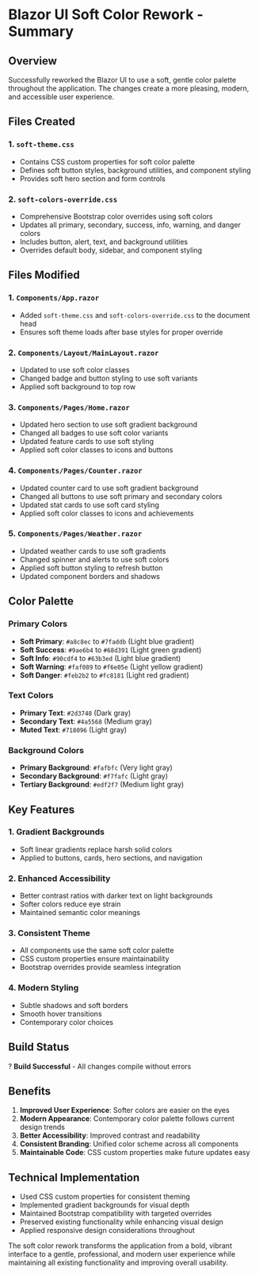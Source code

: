 # Blazor UI Soft Color Rework - Summary

## Overview
Successfully reworked the Blazor UI to use a soft, gentle color palette throughout the application. The changes create a more pleasing, modern, and accessible user experience.

## Files Created

### 1. `soft-theme.css`
- Contains CSS custom properties for soft color palette
- Defines soft button styles, background utilities, and component styling
- Provides soft hero section and form controls

### 2. `soft-colors-override.css`
- Comprehensive Bootstrap color overrides using soft colors
- Updates all primary, secondary, success, info, warning, and danger colors
- Includes button, alert, text, and background utilities
- Overrides default body, sidebar, and component styling

## Files Modified

### 1. `Components/App.razor`
- Added `soft-theme.css` and `soft-colors-override.css` to the document head
- Ensures soft theme loads after base styles for proper override

### 2. `Components/Layout/MainLayout.razor`
- Updated to use soft color classes
- Changed badge and button styling to use soft variants
- Applied soft background to top row

### 3. `Components/Pages/Home.razor`
- Updated hero section to use soft gradient background
- Changed all badges to use soft color variants
- Updated feature cards to use soft styling
- Applied soft color classes to icons and buttons

### 4. `Components/Pages/Counter.razor`
- Updated counter card to use soft gradient background
- Changed all buttons to use soft primary and secondary colors
- Updated stat cards to use soft card styling
- Applied soft color classes to icons and achievements

### 5. `Components/Pages/Weather.razor`
- Updated weather cards to use soft gradients
- Changed spinner and alerts to use soft colors
- Applied soft button styling to refresh button
- Updated component borders and shadows

## Color Palette

### Primary Colors
- **Soft Primary**: `#a8c8ec` to `#7faddb` (Light blue gradient)
- **Soft Success**: `#9ae6b4` to `#68d391` (Light green gradient)
- **Soft Info**: `#90cdf4` to `#63b3ed` (Light blue gradient)
- **Soft Warning**: `#faf089` to `#f6e05e` (Light yellow gradient)
- **Soft Danger**: `#feb2b2` to `#fc8181` (Light red gradient)

### Text Colors
- **Primary Text**: `#2d3748` (Dark gray)
- **Secondary Text**: `#4a5568` (Medium gray)
- **Muted Text**: `#718096` (Light gray)

### Background Colors
- **Primary Background**: `#fafbfc` (Very light gray)
- **Secondary Background**: `#f7fafc` (Light gray)
- **Tertiary Background**: `#edf2f7` (Medium light gray)

## Key Features

### 1. Gradient Backgrounds
- Soft linear gradients replace harsh solid colors
- Applied to buttons, cards, hero sections, and navigation

### 2. Enhanced Accessibility
- Better contrast ratios with darker text on light backgrounds
- Softer colors reduce eye strain
- Maintained semantic color meanings

### 3. Consistent Theme
- All components use the same soft color palette
- CSS custom properties ensure maintainability
- Bootstrap overrides provide seamless integration

### 4. Modern Styling
- Subtle shadows and soft borders
- Smooth hover transitions
- Contemporary color choices

## Build Status
? **Build Successful** - All changes compile without errors

## Benefits

1. **Improved User Experience**: Softer colors are easier on the eyes
2. **Modern Appearance**: Contemporary color palette follows current design trends
3. **Better Accessibility**: Improved contrast and readability
4. **Consistent Branding**: Unified color scheme across all components
5. **Maintainable Code**: CSS custom properties make future updates easy

## Technical Implementation

- Used CSS custom properties for consistent theming
- Implemented gradient backgrounds for visual depth
- Maintained Bootstrap compatibility with targeted overrides
- Preserved existing functionality while enhancing visual design
- Applied responsive design considerations throughout

The soft color rework transforms the application from a bold, vibrant interface to a gentle, professional, and modern user experience while maintaining all existing functionality and improving overall usability.